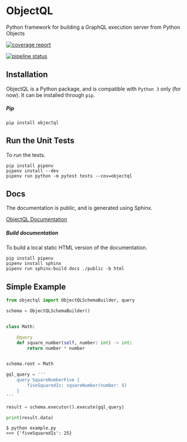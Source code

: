 # ObjectQL
Python framework for building a GraphQL execution server from Python Objects

[![coverage report](https://gitlab.com/kiwi-ninja/objectql/badges/master/coverage.svg)](https://gitlab.com/kiwi-ninja/pygql/commits/master)

[![pipeline status](https://gitlab.com/kiwi-ninja/objectql/badges/master/pipeline.svg)](https://gitlab.com/kiwi-ninja/pygql/commits/master)

## Installation
ObjectQL is a Python package, and is compatible with `Python 3` only (for now). It can be installed through `pip`.

##### Pip
```
pip install objectql
```

## Run the Unit Tests
To run the tests.
```
pip install pipenv
pipenv install --dev
pipenv run python -m pytest tests --cov=objectql
```

## Docs

The documentation is public, and is generated using Sphinx.

[ObjectQL Documentation](http://www.objectql.com)

##### Build documentation
To build a local static HTML version of the documentation.
```
pip install pipenv
pipenv install sphinx
pipenv run sphinx-build docs ./public -b html
```

## Simple Example
``` python
from objectql import ObjectQLSchemaBuilder, query

schema = ObjectQLSchemaBuilder()


class Math:

    @query
    def square_number(self, number: int) -> int:
        return number * number


schema.root = Math

gql_query = '''
    query SquareNumberFive {
        fiveSquaredIs: squareNumber(number: 5)
    }
'''

result = schema.executor().execute(gql_query)

print(result.data)
```

``` text
$ python example.py
>>> {'fiveSquaredIs': 25}
```